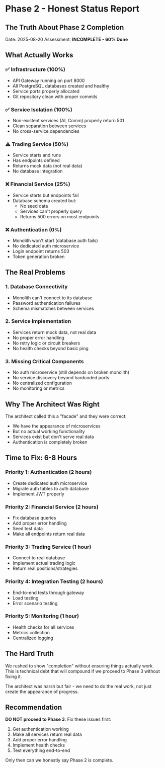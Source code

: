 # Phase 2 - Honest Status Report

## The Truth About Phase 2 Completion

Date: 2025-08-20
Assessment: **INCOMPLETE - 60% Done**

## What Actually Works

### ✅ Infrastructure (100%)
- API Gateway running on port 8000
- All PostgreSQL databases created and healthy
- Service ports properly allocated
- Git repository clean with proper commits

### ✅ Service Isolation (100%)  
- Non-existent services (AI, Comm) properly return 501
- Clean separation between services
- No cross-service dependencies

### ⚠️ Trading Service (50%)
- Service starts and runs
- Has endpoints defined
- Returns mock data (not real data)
- No database integration

### ❌ Financial Service (25%)
- Service starts but endpoints fail
- Database schema created but:
  - No seed data
  - Services can't properly query
  - Returns 500 errors on most endpoints

### ❌ Authentication (0%)
- Monolith won't start (database auth fails)
- No dedicated auth microservice
- Login endpoint returns 503
- Token generation broken

## The Real Problems

### 1. Database Connectivity
- Monolith can't connect to its database
- Password authentication failures
- Schema mismatches between services

### 2. Service Implementation
- Services return mock data, not real data
- No proper error handling
- No retry logic or circuit breakers
- No health checks beyond basic ping

### 3. Missing Critical Components
- No auth microservice (still depends on broken monolith)
- No service discovery beyond hardcoded ports
- No centralized configuration
- No monitoring or metrics

## Why The Architect Was Right

The architect called this a "facade" and they were correct:
- We have the appearance of microservices
- But no actual working functionality
- Services exist but don't serve real data
- Authentication is completely broken

## Time to Fix: 6-8 Hours

### Priority 1: Authentication (2 hours)
- Create dedicated auth microservice
- Migrate auth tables to auth database
- Implement JWT properly

### Priority 2: Financial Service (2 hours)
- Fix database queries
- Add proper error handling
- Seed test data
- Make all endpoints return real data

### Priority 3: Trading Service (1 hour)
- Connect to real database
- Implement actual trading logic
- Return real positions/strategies

### Priority 4: Integration Testing (2 hours)
- End-to-end tests through gateway
- Load testing
- Error scenario testing

### Priority 5: Monitoring (1 hour)
- Health checks for all services
- Metrics collection
- Centralized logging

## The Hard Truth

We rushed to show "completion" without ensuring things actually work. This is technical debt that will compound if we proceed to Phase 3 without fixing it.

The architect was harsh but fair - we need to do the real work, not just create the appearance of progress.

## Recommendation

**DO NOT proceed to Phase 3**. Fix these issues first:
1. Get authentication working
2. Make all services return real data
3. Add proper error handling
4. Implement health checks
5. Test everything end-to-end

Only then can we honestly say Phase 2 is complete.